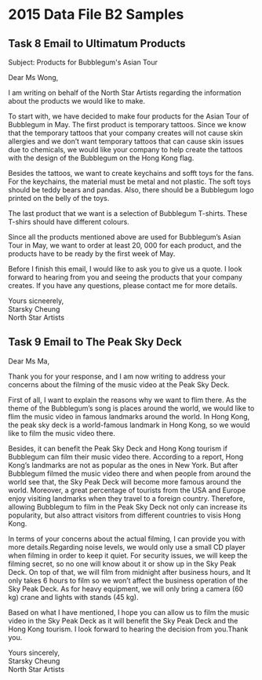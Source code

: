 # 2015 Data File B2 Samples

## Task 8 Email to Ultimatum Products

Subject: Products for Bubblegum's Asian Tour

Dear Ms Wong,

I am writing on behalf of the North Star Artists regarding the information about the products we would like to make.

To start with, we have decided to make four products for the Asian Tour of Bubblegum in May. The first product is temporary tattoos. Since we know that the temporary tattoos that your company creates will not cause skin allergies and we don’t want temporary tattoos that can cause skin issues due to chemicals, we would like your company to help create the tattoos with the design of the Bubblegum on the Hong Kong flag.

Besides the tattoos, we want to create keychains and sofft toys for the fans. For the keychains, the material must be metal and not plastic. The soft toys should be teddy bears and pandas. Also, there should be a Bubblegum logo printed on the belly of the toys.

The last product that we want is a selection of Bubblegum T-shirts. These T-shirs should have different colours.

Since all the products mentioned above are used for Bubblegum’s Asian Tour in May, we want to order at least 20, 000 for each product, and the products have to be ready by the first week of May.

Before I finish this email, I would like to ask you to give us a quote. I look forward to hearing from you and seeing the products that your company creates. If you have any questions, please contact me for more details.

Yours sicneerely,<br/>
Starsky Cheung<br/>
North Star Artists

## Task 9 Email to The Peak Sky Deck

Dear Ms Ma,

Thank you for your response, and I am now writing to address your concerns about the filming of the music video at the Peak Sky Deck.

First of all, I want to explain the reasons why we want to flim there. As the theme of the Bubblegum’s song is places around the world, we would like to flim the music video in famous landmarks around the world. In Hong Kong, the peak sky deck is a world-famous landmark in Hong Kong, so we would like to film the music video there.

Besides, it can benefit the Peak Sky Deck and Hong Kong tourism if Bubblegum can film their music video there. According to a report, Hong Kong’s landmarks are not as popular as the ones in New York. But after Bubblegum filmed the music video there and when people from around the world see that, the Sky Peak Deck will become more famous around the world. Moreover, a great percentage of tourists from the USA and Europe enjoy visiting landmarks when they travel to a foreign country. Therefore, allowing Bubblegum to film in the Peak Sky Deck not only can increase its popularity, but also attract visitors from different countries to visis Hong Kong.

In terms of your concerns about the actual filming, I can provide you with more details.Regarding noise levels, we would only use a small CD player when filming in order to keep it quiet. For security issues, we will keep the filming secret, so no one will know about it or show up in the Sky Peak Deck. On top of that, we will film from midnight after business hours, and It only takes 6 hours to film so we won’t affect the business operation of the Sky Peak Deck. As for heavy equipment, we will only bring a camera (60 kg) crane and lights with stands (45 kg).

Based on what I have mentioned, I hope you can allow us to film the music video in the Sky Peak Deck as it will benefit the Sky Peak Deck and the Hong Kong tourism. I look forward to hearing the decision from you.Thank you.

Yours sincerely,<br/>
Starsky Cheung<br/>
North Star Artists
